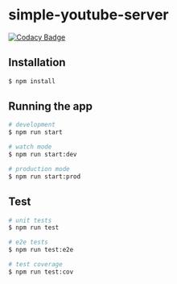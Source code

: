 # simple-youtube-server

[![Codacy Badge](https://app.codacy.com/project/badge/Grade/763fa30018e44cfa93ce3e08b5d841b6)](https://app.codacy.com/gh/ronnie-codes/simple-youtube-server/dashboard?utm_source=gh&utm_medium=referral&utm_content=&utm_campaign=Badge_grade)

## Installation

```bash
$ npm install
```

## Running the app

```bash
# development
$ npm run start

# watch mode
$ npm run start:dev

# production mode
$ npm run start:prod
```

## Test

```bash
# unit tests
$ npm run test

# e2e tests
$ npm run test:e2e

# test coverage
$ npm run test:cov
```

